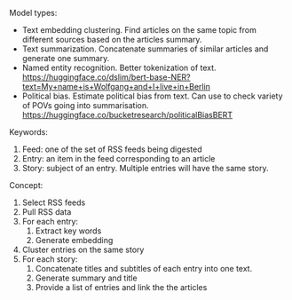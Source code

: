 Model types:
- Text embedding clustering. Find articles on the same topic from different sources based on the articles summary.
- Text summarization. Concatenate summaries of similar articles and generate one summary.
- Named entity recognition. Better tokenization of text. https://huggingface.co/dslim/bert-base-NER?text=My+name+is+Wolfgang+and+I+live+in+Berlin
- Political bias. Estimate political bias from text. Can use to check variety of POVs going into summarisation. https://huggingface.co/bucketresearch/politicalBiasBERT

Keywords:
1. Feed: one of the set of RSS feeds being digested
2. Entry: an item in the feed corresponding to an article
3. Story: subject of an entry. Multiple entries will have the same story.

Concept:
1. Select RSS feeds
2. Pull RSS data
3. For each entry:
   1. Extract key words
   2. Generate embedding
4. Cluster entries on the same story
5. For each story:
   1. Concatenate titles and subtitles of each entry into one text.
   2. Generate summary and title
   3. Provide a list of entries and link the the articles